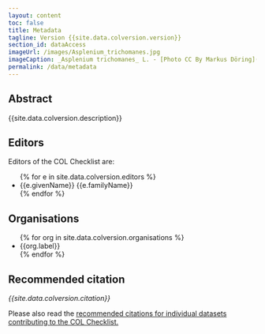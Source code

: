 ```yaml
---
layout: content
toc: false
title: Metadata
tagline: Version {{site.data.colversion.version}}
section_id: dataAccess
imageUrl: /images/Asplenium_trichomanes.jpg
imageCaption: _Asplenium trichomanes_ L. - [Photo CC By Markus Döring](https://www.inaturalist.org/observations/15132827)
permalink: /data/metadata
---
```


## Abstract

{{site.data.colversion.description}}


## Editors
Editors of the COL Checklist are:

<div id="editors">  
  <ul>
  {% for e in site.data.colversion.editors %}
    <li>{{e.givenName}} {{e.familyName}}</li>
  {% endfor %}
  </ul>
</div>

## Organisations
<div id="organisations">  
  <ul>
  {% for org in site.data.colversion.organisations %}
    <li>{{org.label}}</li>
  {% endfor %}
  </ul>
</div>

## Recommended citation

<i>{{site.data.colversion.citation}}</i>

Please also read the 
<a href="/content/colusage.html#recommended-citations">recommended citations for individual datasets contributing to the COL Checklist.</a>

